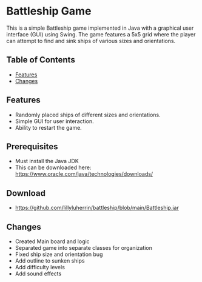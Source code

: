 # Battleship Game

This is a simple Battleship game implemented in Java with a graphical user interface (GUI) using Swing. The game features a 5x5 grid where the player can attempt to find and sink ships of various sizes and orientations.

## Table of Contents

-   [Features](#features)
-   [Changes](#changes)

## Features

-   Randomly placed ships of different sizes and orientations.
-   Simple GUI for user interaction.
-   Ability to restart the game.

## Prerequisites

-   Must install the Java JDK
-   This can be downloaded here: https://www.oracle.com/java/technologies/downloads/

## Download

-   https://github.com/lillyluherrin/battleship/blob/main/Battleship.jar

## Changes

-   Created Main board and logic
-   Separated game into separate classes for organization
-   Fixed ship size and orientation bug
-   Add outline to sunken ships
-   Add difficulty levels
-   Add sound effects
